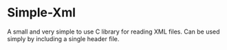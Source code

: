 # Simple-Xml
A small and very simple to use C library for reading XML files. Can be used simply by including a single header file.

